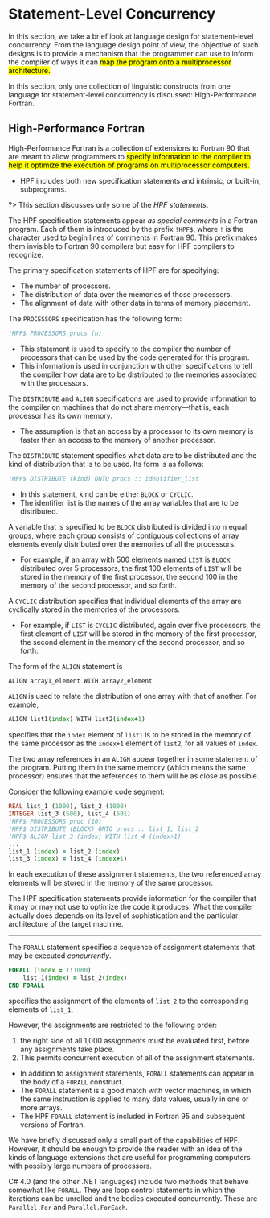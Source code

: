 # Statement-Level Concurrency

In this section, we take a brief look at language design for statement-level concurrency. From the language design point of view, the objective of such designs is to provide a mechanism that the programmer can use to inform the compiler of ways it can <mark>map the program onto a multiprocessor architecture.</mark>

In this section, only one collection of linguistic constructs from one language for statement-level concurrency is discussed: High-Performance Fortran.

## High-Performance Fortran

High-Performance Fortran is a collection of extensions to Fortran 90 that are meant to allow programmers to <mark>specify information to the compiler to help it optimize the execution of programs on multiprocessor computers.</mark>

- HPF includes both new specification statements and intrinsic, or built-in, subprograms.

?> This section discusses only some of the *HPF statements*.

The HPF specification statements appear *as special comments* in a Fortran program. Each of them is introduced by the prefix `!HPF$`, where `!` is the character used to begin lines of comments in Fortran 90. This prefix makes them invisible to Fortran 90 compilers but easy for HPF compilers to recognize.

The primary specification statements of HPF are for specifying:

- The number of processors.
- The distribution of data over the memories of those processors.
- The alignment of data with other data in terms of memory placement.

<div class="alert-example">

The `PROCESSORS` specification has the following form:

```fortran
!HPF$ PROCESSORS procs (n)
```

- This statement is used to specify to the compiler the number of processors that can be used by the code generated for this program.
- This information is used in conjunction with other specifications to tell the compiler how data are to be distributed to the memories associated with the processors.

</div>

The `DISTRIBUTE` and `ALIGN` specifications are used to provide information to the compiler on machines that do not share memory—that is, each processor has its own memory.

- The assumption is that an access by a processor to its own memory is faster than an access to the memory of another processor.

<div class="alert-example">

The `DISTRIBUTE` statement specifies what data are to be distributed and the kind of distribution that is to be used. Its form is as follows:

```fortran
!HPF$ DISTRIBUTE (kind) ONTO procs :: identifier_list
```

- In this statement, kind can be either `BLOCK` or `CYCLIC`.
- The identifier list is the names of the array variables that are to be distributed.

A variable that is specified to be `BLOCK` distributed is divided into n equal groups, where each group consists of contiguous collections of array elements evenly distributed over the memories of all the processors.

- For example, if an array with 500 elements named `LIST` is `BLOCK` distributed over 5 processors, the first 100 elements of `LIST` will be stored in the memory of the first processor, the second 100 in the memory of the second processor, and so forth.

A `CYCLIC` distribution specifies that individual elements of the array are cyclically stored in the memories of the processors.

- For example, if `LIST` is `CYCLIC` distributed, again over five processors, the first element of `LIST` will be stored in the memory of the first processor, the second element in the memory of the second processor, and so forth.

</div>

The form of the `ALIGN` statement is

```fortran
ALIGN array1_element WITH array2_element
```

<div class="alert-example">

`ALIGN` is used to relate the distribution of one array with that of another. For example,

```fortran
ALIGN list1(index) WITH list2(index+1)
```

specifies that the `index` element of `list1` is to be stored in the memory of the same processor as the `index+1` element of `list2`, for all values of `index`.

The two array references in an `ALIGN` appear together in some statement of the program. Putting them in the same memory (which means the same processor) ensures that the references to them will be as close as possible.

</div>

<div class="alert-example">

Consider the following example code segment:

```fortran
REAL list_1 (1000), list_2 (1000)
INTEGER list_3 (500), list_4 (501)
!HPF$ PROCESSORS proc (10)
!HPF$ DISTRIBUTE (BLOCK) ONTO procs :: list_1, list_2
!HPF$ ALIGN list_3 (index) WITH list_4 (index+1)
...
list_1 (index) = list_2 (index)
list_3 (index) = list_4 (index+1)
```

In each execution of these assignment statements, the two referenced array elements will be stored in the memory of the same processor.

</div>

The HPF specification statements provide information for the compiler that it may or may not use to optimize the code it produces. What the compiler actually does depends on its level of sophistication and the particular architecture of the target machine.

---

The `FORALL` statement specifies a sequence of assignment statements that may be executed *concurrently*.

<div class="alert-example">

```fortran
FORALL (index = 1:1000)
    list_1(index) = list_2(index)
END FORALL
```

specifies the assignment of the elements of `list_2` to the corresponding elements of `list_1`.

However, the assignments are restricted to the following order:

1. the right side of all 1,000 assignments must be evaluated first, before any assignments take place.
2. This permits concurrent execution of all of the assignment statements.

- In addition to assignment statements, `FORALL` statements can appear in the body of a `FORALL` construct.
- The `FORALL` statement is a good match with vector machines, in which the same instruction is applied to many data values, usually in one or more arrays.
- The HPF `FORALL` statement is included in Fortran 95 and subsequent versions of Fortran.

</div>

We have briefly discussed only a small part of the capabilities of HPF. However, it should be enough to provide the reader with an idea of the kinds of language extensions that are useful for programming computers with possibly large numbers of processors.

C# 4.0 (and the other .NET languages) include two methods that behave somewhat like `FORALL`. They are loop control statements in which the iterations can be unrolled and the bodies executed concurrently. These are `Parallel.For` and `Parallel.ForEach`.
